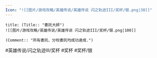 ```yaml
---
Icon: "![[图片/游戏攻略/英雄传说/英雄传说 闪之轨迹III/奖杯/银.png|30]]"
---
```

```ad-ed-sen-3-silver
title: (Title:: "委託大師")
![[图片/游戏攻略/英雄传说/英雄传说 闪之轨迹III/奖杯/银.png|100]]

(Comment:: "所有委託、分校委託均成功達成.")
```

#英雄传说/闪之轨迹III/奖杯  #奖杯 #奖杯/银